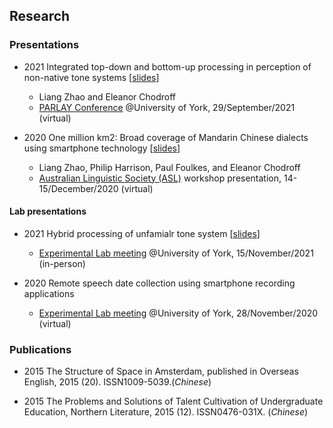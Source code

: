 ## Research

### Presentations

- 2021  Integrated top-down and bottom-up processing in perception of non-native tone systems  [[slides](PARLAY2021_lz&ec_slides.pdf)] 
  - Liang Zhao and Eleanor Chodroff
  - [PARLAY Conference](http://parlayconference.altervista.org/?doing_wp_cron=1639720804.8743081092834472656250) @University of York, 29/September/2021 (virtual)
  
  
- 2020  One million km2: Broad coverage of Mandarin Chinese dialects using smartphone technology [[slides](ALS2020_lz.pdf)] 
  - Liang Zhao, Philip Harrison, Paul Foulkes, and Eleanor Chodroff
  - [Australian Linguistic Society (ASL)](https://als.asn.au/Conference/Past-Conferences/Conference-2020/Conference2020) workshop presentation, 14-15/December/2020 (virtual) 


#### Lab presentations
- 2021  Hybrid processing of unfamialr tone system  [[slides](ExperimentalLab_18Nov2021_lz.pdf)] 
  - [Experimental Lab meeting](https://whyps.york.ac.uk) @University of York, 15/November/2021 (in-person)

- 2020  Remote speech date collection using smartphone recording applications
  - [Experimental Lab meeting](https://whyps.york.ac.uk) @University of York, 28/November/2020 (virtual)



### Publications

- 2015	The Structure of Space in Amsterdam, published in Overseas English, 2015 (20). ISSN1009-5039.(*Chinese*)


- 2015	The Problems and Solutions of Talent Cultivation of Undergraduate Education, Northern Literature, 2015 (12). ISSN0476-031X. (*Chinese*)
